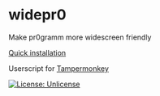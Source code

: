 # widepr0
Make pr0gramm more widescreen friendly

[Quick installation](https://github.com/kb-elmo/widepr0/raw/master/widepr0.user.js)

Userscript for [Tampermonkey](https://www.tampermonkey.net/)

[![License: Unlicense](https://img.shields.io/badge/license-Unlicense-blue.svg)](http://unlicense.org/)

